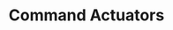 ---
title: Command Actuators
excerpt: Send commands to multiple actuators
api:
  file: openapi.json
  operationId: command_actuators
hidden: false
---